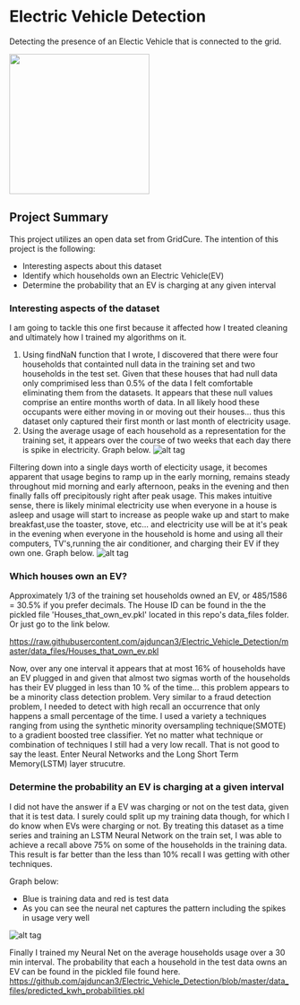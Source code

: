 # Electric Vehicle Detection
Detecting the presence of an Electic Vehicle that is connected to the grid.

<img src = "http://st.automobilemag.com/uploads/sites/11/2015/01/2014-BMW-i3-eDrive-rear-side-view-charging1.jpg" width = "250">

## Project Summary
This project utilizes an open data set from GridCure.  The intention of this project is the following:

* Interesting aspects about this dataset
* Identify which households own an Electric Vehicle(EV)
* Determine the probability that an EV is charging at any given interval


### Interesting aspects of the dataset
I am going to tackle this one first because it affected how I treated cleaning and ultimately how I trained my algorithms on it.

1. Using findNaN function that I wrote, I discovered that there were four households that containted null data in the training set and two households in the test set.  Given that these houses that had null data only comprimised less than 0.5% of the data I felt comfortable eliminating them from the datasets.  It appears that these null values comprise an entire months worth of data.  In all likely hood these occupants were either moving in or moving out their houses... thus this dataset only captured their first month or last month of electricity usage.
2. Using the average usage of each household as a representation for the training set, it appears over the course of two weeks that each day there is spike in electricity.  Graph below.
![alt tag](https://github.com/ajduncan3/Electric_Vehicle_Detection/blob/master/Graphs%20and%20Pictures/Average%20household%20use%20over%20two%20weeks.png)

Filtering down into a single days worth of electicity usage, it becomes apparent that usage begins to ramp up in the early morning, remains steady throughout mid morning and early afternoon, peaks in the evening and then finally falls off precipitously right after peak usage. This makes intuitive sense, there is likely minimal electricity use when everyone in a house is asleep and usage will start to increase as people wake up and start to make breakfast,use the toaster, stove, etc... and electricity use will be at it's peak in the evening when everyone in the household is home and using all their computers, TV's,running the air conditioner, and charging their EV if they own one. Graph below.
![alt tag](https://github.com/ajduncan3/Electric_Vehicle_Detection/blob/master/Graphs%20and%20Pictures/Average%20household%20use%20in%20one%20day.png)

### Which houses own an EV?
Approximately 1/3 of the training set households owned an EV, or 485/1586 = 30.5% if you prefer decimals.  The House ID can be found in the the pickled file 'Houses_that_own_ev.pkl' located in this repo's data_files folder.  Or just go to the link below.

https://raw.githubusercontent.com/ajduncan3/Electric_Vehicle_Detection/master/data_files/Houses_that_own_ev.pkl

Now, over any one interval it appears that at most 16% of households have an EV plugged in and given that almost two sigmas worth of the households has their EV plugged in less than 10 % of the time... this problem appears to be a minority class detection problem.  Very similar to a fraud detection problem, I needed to detect with high recall an occurrence that only happens a small percentage of the time.  I used a variety a techniques ranging from using the synthetic minority oversampling technique(SMOTE) to a gradient boosted tree classifier.  Yet no matter what technique or combination of techniques I still had a very low recall.  That is not good to say the least.  Enter Neural Networks and the Long Short Term Memory(LSTM) layer strucutre.

### Determine the probability an EV is charging at a given interval


I did not have the answer if a EV was charging or not on the test data, given that it is test data.  I surely could split up my training data though, for which I do know when EVs were charging or not. By treating this dataset as a time series and training an LSTM Neural Network on the train set, I was able to achieve a recall above 75% on some of the households in the training data.  This result is far better than the less than 10% recall I was getting with other techniques.  


Graph below:
* Blue is training data and red is test data
* As you can see the neural net captures the pattern including the spikes in usage very well

![alt tag](https://github.com/ajduncan3/Electric_Vehicle_Detection/blob/master/Graphs%20and%20Pictures/single%20house%20kwh%20usage%20prediction%20using%20NN.png)

Finally I trained my Neural Net on the average households usage over a 30 min interval. The probability that each a household in the test data owns an EV can be found in the pickled file found here.  
https://github.com/ajduncan3/Electric_Vehicle_Detection/blob/master/data_files/predicted_kwh_probabilities.pkl
